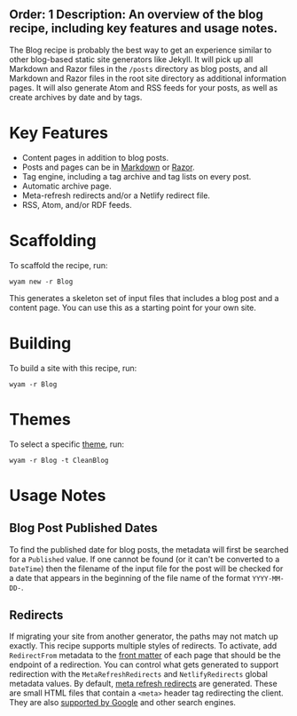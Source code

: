 Order: 1
Description: An overview of the blog recipe, including key features and usage notes.
---
The Blog recipe is probably the best way to get an experience similar to other blog-based static site generators like Jekyll. It will pick up all Markdown and Razor files in the `/posts` directory as blog posts, and all Markdown and Razor files in the root site directory as additional information pages. It will also generate Atom and RSS feeds for your posts, as well as create archives by date and by tags.

# Key Features

- Content pages in addition to blog posts.
- Posts and pages can be in [Markdown](/modules/markdown) or [Razor](/modules/razor).
- Tag engine, including a tag archive and tag lists on every post.
- Automatic archive page.
- Meta-refresh redirects and/or a Netlify redirect file.
- RSS, Atom, and/or RDF feeds.

# Scaffolding

To scaffold the recipe, run:

```
wyam new -r Blog
```

This generates a skeleton set of input files that includes a blog post and a content page. You can use this as a starting point for your own site.

# Building

To build a site with this recipe, run:

```
wyam -r Blog
```

# Themes

To select a specific [theme](/recipes/blog/themes), run:

```
wyam -r Blog -t CleanBlog
```

# Usage Notes

## Blog Post Published Dates

To find the published date for blog posts, the metadata will first be searched for a `Published` value. If one cannot be found (or it can't be converted to a `DateTime`) then the filename of the input file for the post will be checked for a date that appears in the beginning of the file name of the format `YYYY-MM-DD-`.

## Redirects

If migrating your site from another generator, the paths may not match up exactly. This recipe supports multiple styles of redirects. To activate, add `RedirectFrom` metadata to the [front matter](/docs/concepts/metadata#front-matter) of each page that should be the endpoint of a redirection. You can control what gets generated to support redirection with the `MetaRefreshRedirects` and `NetlifyRedirects` global metadata values. By default, [meta refresh redirects](https://www.w3.org/TR/WCAG20-TECHS/H76.html) are generated. These are small HTML files that contain a `<meta>` header tag redirecting the client. They are also [supported by Google](https://support.google.com/webmasters/answer/79812) and other search engines.